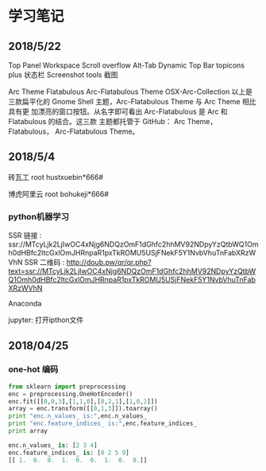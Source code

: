 # 学习笔记

## 2018/5/22
Top Panel Workspace Scroll
overflow Alt-Tab
Dynamic Top Bar
topicons plus 状态栏
Screenshot tools 截图


Arc Theme
Flatabulous
Arc-Flatabulous Theme
OSX-Arc-Collection
以上是三款扁平化的 Gnome Shell 主题，Arc-Flatabulous Theme 与 Arc Theme 相比具有更 加漂亮的窗口按钮。从名字即可看出 Arc-Flatabulous 是 Arc 和 Flatabulous 的结合。这三款 主题都托管于 GitHub： Arc Theme， Flatabulous， Arc-Flatabulous Theme。


## 2018/5/4

砖瓦工
root
hustxuebin*666#

博虎阿里云
root
bohukeji*666#

### python机器学习

 SSR   链接 : ssr://MTcyLjk2LjIwOC4xNjg6NDQzOmF1dGhfc2hhMV92NDpyYzQtbWQ1Omh0dHBfc2ltcGxlOmJHRnpaR1pxTkROMU5USjFNekF5Y1NvbVhuTnFabXRzWVhN 
 SSR 二维码 : http://doub.pw/qr/qr.php?text=ssr://MTcyLjk2LjIwOC4xNjg6NDQzOmF1dGhfc2hhMV92NDpyYzQtbWQ1Omh0dHBfc2ltcGxlOmJHRnpaR1pxTkROMU5USjFNekF5Y1NvbVhuTnFabXRzWVhN 

Anaconda

jupyter: 打开ipthon文件

## 2018/04/25

### one-hot 编码

``` python
from sklearn import preprocessing
enc = preprocessing.OneHotEncoder()
enc.fit([[0,0,3],[1,1,0],[0,2,1],[1,0,2]])
array = enc.transform([[0,1,3]]).toarray()
print "enc.n_values_ is:",enc.n_values_
print "enc.feature_indices_ is:",enc.feature_indices_
print array
```

```python
enc.n_values_ is: [2 3 4]
enc.feature_indices_ is: [0 2 5 9]
[[ 1.  0.  0.  1.  0.  0.  1.  0.  0.]]
```
